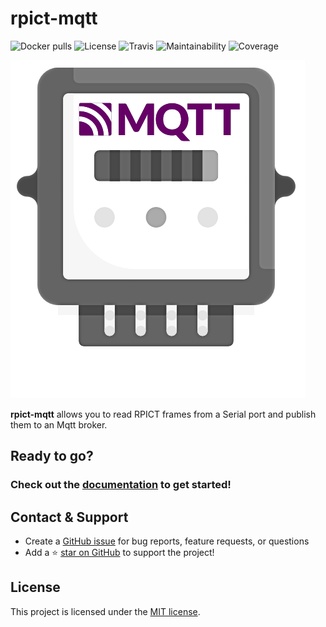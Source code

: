 # rpict-mqtt

![Docker pulls](https://img.shields.io/docker/pulls/gtricot/rpict-mqtt)
![License](https://img.shields.io/github/license/gtricot/rpict-mqtt)
![Travis](https://img.shields.io/travis/gtricot/rpict-mqtt/master)
![Maintainability](https://img.shields.io/codeclimate/maintainability/gtricot/rpict-mqtt)
![Coverage](https://img.shields.io/codeclimate/coverage/gtricot/rpict-mqtt)

![](docs/rpict-mqtt-logo.png)

**rpict-mqtt** allows you to read RPICT frames from a Serial port and publish them to an Mqtt broker.

## Ready to go?
### Check out the [documentation](https://gtricot.github.io/rpict-mqtt/) to get started!

## Contact & Support

- Create a [GitHub issue](https://github.com/gtricot/rpict-mqtt/issues) for bug reports, feature requests, or questions
- Add a ⭐️ [star on GitHub](https://github.com/gtricot/rpict-mqtt) to support the project!

## License

This project is licensed under the [MIT license](https://github.com/gtricot/rpict-mqtt/blob/master/LICENSE).
